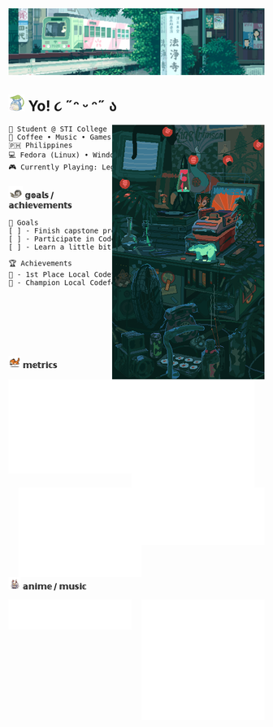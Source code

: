 <div style="display: block; width: 100%;">
    <img src="./images/ezgif-6-ffd6b6e487.gif" align="center" />
</div>

# <img src="./icons/15265af91d058d33da9d448a7cd070f9.gif" height="32" />  Yo! ૮ ˶ᵔ ᵕ ᵔ˶ ა

<img src="./images/ezgif-2-24b11ee96f.gif" align="right">
<pre>
💼 Student @ STI College • BS Information Technology • 3rd Year
🌟 Coffee • Music • Games • Code • Manga
🇵🇭 Philippines
💻 Fedora (Linux) • Windows
🎮 Currently Playing: Legend of Zelda: Tears of the Kingdom
</pre>

### <img src="./icons/68747470733a2f2f6d656469612e67697068792e636f6d2f6d656469612f56674344417a634b767352364f4d307557672f67697068792e676966.gif" height="24" /> 𝕘𝕠𝕒𝕝𝕤 / 𝕒𝕔𝕙𝕚𝕖𝕧𝕖𝕞𝕖𝕟𝕥𝕤

<pre>
🎯 Goals
[ ] - Finish capstone project
[ ] - Participate in Codefest2024
[ ] - Learn a little bit of art??
</pre>

<pre>
🏆 Achievements
🏅 - 1st Place Local Codefest 2023
🏅 - Champion Local Codefest 2024    
</pre>
<br><br>

<br><br><br>
### <img src="./icons/cute-kitty-animated-gif-2.gif" height="24" /> 𝕞𝕖𝕥𝕣𝕚𝕔𝕤

<img src="./github-metrics.svg" align="left" width="48%" />
<img src="./metrics/repos.svg" align="left" width="48%" />
<img src="./metrics/activity.svg" align="left" width="48%" />
<img src="./metrics/code.svg" align="right" width="48%" />
<img src="./metrics/habits.svg" align="right" width="48%" />

### <img src="./icons/62089ee9672198cd380b938aec5f1577.gif" height="24" /> 𝕒𝕟𝕚𝕞𝕖 / 𝕞𝕦𝕤𝕚𝕔

<img src="./metrics/anilist.svg" align="left" width="48%" />
<img src="./metrics/music.svg" align="right" width="48%" />

